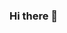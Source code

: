 ### Hi there 👋

<!--
**amandacarneiro/AmandaCarneiro** is a ✨ _special_ ✨ repository because its about my story.
- 🔭 I’m currently working with C#.Net 5
- 🌱 I’m currently learning React
